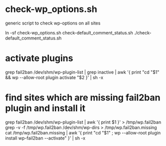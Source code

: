 # check-wp_options.sh

generic script to check wp-options on all sites

ln -sf check-wp_options.sh check-default_comment_status.sh
./check-default_comment_status.sh

# activate plugins

grep fail2ban /dev/shm/wp-plugin-list | grep inactive | awk '{ print "cd "$1" && wp --allow-root plugin activate "$2 }' | sh -x


# find sites which are missing fail2ban plugin and install it

grep fail2ban /dev/shm/wp-plugin-list | awk '{ print $1 }' > /tmp/wp.fail2ban
grep -v -f /tmp/wp.fail2ban /dev/shm/wp-dirs > /tmp/wp.fail2ban.missing
cat /tmp/wp.fail2ban.missing | awk '{ print "cd "$1" ; wp --allow-root plugin install wp-fail2ban --activate" }' | sh -x




